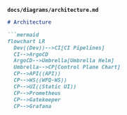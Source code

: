 **`docs/diagrams/architecture.md`**
```markdown
# Architecture

```mermaid
flowchart LR
  Dev((Dev))-->CI[CI Pipelines]
  CI-->ArgoCD
  ArgoCD-->Umbrella[Umbrella Helm]
  Umbrella-->CP[Control Plane Chart]
  CP-->API((API))
  CP-->WS((WFQ-WS))
  CP-->UI((Static UI))
  CP-->Prometheus
  CP-->Gatekeeper
  CP-->Grafana